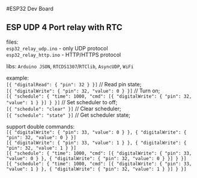 #ESP32 Dev Board  
## ESP UDP 4 Port relay with RTC 

files:  
`esp32_relay_udp.ino` - only UDP protocol  
`esp32_relay_http.ino` - HTTP/HTTPS protocol  

libs:	`Arduino JSON`, `RTCDS1307`/`RTClib`, `AsyncUDP`, `WiFi`  

example:  
`[{ "digitalRead": { "pin": 32 } }]` // Read pin state;  
`[{ "digitalWrite": { "pin": 32, "value": 0 } }]` // Turn on;    
`[{ "schedule": { "time": 1000, "cmd": [{ "digitalWrite": { "pin": 32, "value": 1 } }] } }]` // Set scheduler to off;  
`[{ "schedule": "clear" }]` // Clear scheduler;  
`[{ "schedule": "state" }]` // Get scheduler state;  

support double commands:  
`[{ "digitalWrite": { "pin": 33, "value": 0 } }, { "digitalWrite": { "pin": 32, "value": 0 } }]`  
`[{ "digitalWrite": { "pin": 33, "value": 1 } }, { "digitalWrite": { "pin": 32, "value": 1 } }]`  
`[{ "schedule": { "time": 1000, "cmd": [{ "digitalWrite": { "pin": 33, "value": 0 } }, { "digitalWrite": { "pin": 32, "value": 0 } }] } }]`  
`[{ "schedule": { "time": 1000, "cmd": [{ "digitalWrite": { "pin": 33, "value": 1 } }, { "digitalWrite": { "pin": 32, "value": 1 } }] } }]`  
